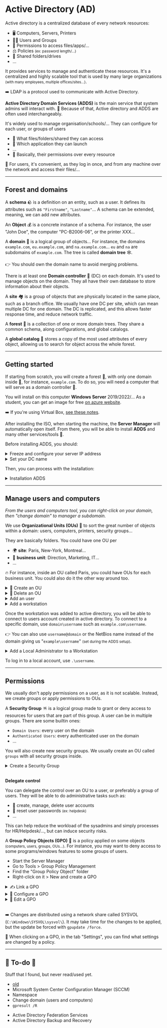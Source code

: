 # Active Directory (AD)

<div class="row row-cols-md-2 mt-4"><div>

Active directory is a centralized database of every network resources:

* 🖥️ Computers, Servers, Printers
* 🧑‍🍼️ Users and Groups
* 🚧️ Permissions to access files/apps/...
* ⚖️️ Policies <small>(ex: password length/...)</small>
* 🏡 Shared folders/drives
* ...

It provides services to manage and authenticate these resources. It's a centralized and highly scalable tool that is used by many large organizations <small>(with many employees, multiple offices/sites...)</small>.

➡️ LDAP is a protocol used to communicate with Active Directory.
</div><div>

**Active Directory Domain Services (ADDS)** is the main service that system admins will interact with. 📌 Because of that, Active directory and ADDS are often used interchangeably.

It's widely used to manage organisation/schools/... They can configure for each user, or groups of users

* 🎯 What files/folders/shared they can access
* 🏡 Which application they can launch
* ...
* 🌿 Basically, their permissions over every resource

🎉 For users, it's convenient, as they log in once, and from any machine over the network and access their files/...
</div></div>

<hr class="sep-both">

## Forest and domains

<div class="row row-cols-md-2"><div>

A **schema** 🪨 is a definition on an entity, such as a user. It defines its attributes such as `"Firstname"`, `"Lastname"`... A schema can be extended, meaning, we can add new attributes.

An **Object** 💰 is a concrete instance of a schema. For instance, the user "John Doe", the computer "PC-B2006-06", or the printer XXX...

A **domain** 🧵 is a logical group of objects... For instance, the domains `example.com`, `eu.example.com`, and `na.example.com`... `eu` and `na` are subdomains of `example.com`. The tree is called **domain tree** 🕸️.

👉 You should own the domain name to avoid merging problems.
</div><div>

There is at least one **Domain controller** 👑 (DC) on each domain. It's used to manage objects on the domain. They all have their own database to store information about their objects.

A **site** 🏘️ is a group of objects that are physically located in the same place, such as a branch office. We usually have one DC per site, which can mean multiple DC for one domain. The DC is replicated, and this allows faster response time, and reduce network traffic.

A **forest** 🌴  is a collection of one or more domain trees. They share a common schema, along configurations, and global catalogs.

A **global catalog** 📰 stores a copy of the most used attributes of every object, allowing us to search for object across the whole forest.
</div></div>

<hr class="sep-both">

## Getting started

<div class="row row-cols-md-2"><div>

If starting from scratch, you will create a forest 🌴, with only one domain inside 🧵, for instance, `example.com`. To do so, you will need a computer that will serve as a domain controller 👑.

You will install on this computer **Windows Server** 2019/2022/... As a student, you can get an image for free [on azure website](https://azureforeducation.microsoft.com/devtools).

➡️ If you're using Virtual Box, [see these notes](/tools-and-frameworks/others/virtualization/virtualbox/index.md#active-directory-notes).

After installing the ISO, when starting the machine, the **Server Manager** will automatically open itself. From there, you will be able to install **ADDS** and many other services/tools 📌.
</div><div>

Before installing ADDS, you should:

<details class="details-n">
<summary>Freeze and configure your server IP address</summary>

👉 This is a best practice to give a fixed IP address to your domain controller before installing ADDS.

* Control Panel
* Network and Internet
* Network And Sharing Center
* Select your network <small>(ex: Ethernet 2)</small>
* Properties > IPV4 > Properties
    * IP: X.X.X.2
    * Mask: 255.255.255.0
    * Default gateway: X.X.X.1
    * DNS: X.X.X.2
</details>

<details class="details-n">
<summary>Set your DC name</summary>

👉 This is optional too. The DC name can be used to referencing in commands. For instance, you will be able to use the name instead of the IP address.

* Click on "Local Server"
* Click on your computer name (in blue)
* Click on "Change"
* Set the name your want
* Restart
</details>

Then, you can process with the installation:

<details class="details-n">
<summary>Installation ADDS</summary>

* Start the **Server Manager**
* Click on "Add roles and features"
* Press Next twice
* In Server Roles, select ADDS
* Press Next twice, then Install
* Click on the notification icon with a warning (⚠️)
* Click on "Promote this server to a domain controller"

**Select "Add a new forest"** <small>(for your first domain controller/...)</small>

* Give a root domain name (ex: `example.com`)
* Add a "restore password"
* Press "Next" 4 times
* Press "Install"
* Done

**Select "Add a new domain to an existing forest"** <small>(to add a subdomain to an existing forest)</small>

* Click on "Select"
* Enter the `domain\username` of the parent domain. For instance, `example.com\administrator`. Select `example.com`.
* In the "New domain name", you could add `eu`.
* Process with the setup of `eu.example.com`
</details>
</div></div>

<hr class="sep-both">

## Manage users and computers

*From the users and computers tool, you can right-click on your domain, then "change domain" to manager a subdomain.*

<div class="row row-cols-md-2 mt-4"><div>

We use **Organizational Units (OUs)** 📂 to sort the great number of objects within a domain: users, computers, printers, security groups...

They are basically folders. You could have one OU per 

* 🌍 **site**: Paris, New-York, Montreal...
* 🏢 **business unit**: Direction, Marketing, IT...
* ...

🔥 For instance, inside an OU called Paris, you could have OUs for each business unit. You could also do it the other way around too.

<details class="details-n">
<summary>📂 Create an OU</summary>

* Start the **Server Manager**
* Go to Tools > Active Directory Users and Computers
* Right-click on your domain
* New > Organizational Unit
* Give it a name
</details>

<details class="details-n">
<summary>📁 Delete an OU</summary>

* Start the **Server Manager**
* Go to Tools > Active Directory Users and Computers
* Click on View > Advanced features
* Right-click on your OU
* Go to Properties > Object
* Unselect "Protect object from accidental deletion"
* Apply, then close
* Right-click on your OU, and click on delete
</details>
</div><div>

<details class="details-n">
<summary>Add an user</summary>

* Start the **Server Manager**
* Go to Tools > Active Directory Users and Computers
* Right-click on your domain
* New > User
* You must at least fill the "Full name" and the "logon" fields
* Add a password that matches your password policy
</details>

<details class="details-n">
<summary>Add a workstation</summary>

* Start the Workstation
* Go to "Advanced System Settings"
* Switch to the "Computer name" tab
* Click on "Network ID" and follow the steps

➡️ The local computer account that will be created cannot be used by users. The username is `PC_NAME_HERE$` and the password is a randomly generated string of 120 characters.
</details>

Once the workstation was added to active directory, you will be able to connect to users account created in active directory. To connect to a specific domain, use `domain\username` such as `example.com\username`.

👉 You can also use `username@domain` or the NetBios name instead of the domain giving us "`example\username`" <small>(set during the ADDS setup)</small>.

<details class="details-n">
<summary>Add a Local Administrator to a Workstation</summary>

It's a good practice to create a local administrator account in case there are issues with Active Directory or the network, and there is a need to access the computer to fix the problem.

1. Login using an Administrator account
2. Navigate to "Settings" > "Accounts" > "Other users"
3. Click on "Add someone else to this PC"
4. Select "I don't have this person's sign-in information"
5. Select "Add a user without a Microsoft account"
6. Once created, click on the newly created user
7. Click on "Change account type"
8. Select "Administrator"

➡️ If you're not connected to internet, you can skip 4 and 5.
</details>

To log in to a local account, use `.\username`.
</div></div>

<hr class="sep-both">

## Permissions

<div class="row row-cols-md-2"><div>

We usually don't apply permissions on a user, as it is not scalable. Instead, we create groups or apply permissions to OUs.

A **Security Group** 🪅 is a logical group made to grant or deny access to resources for users that are part of this group. A user can be in multiple groups. There are some builtin ones:

* `Domain Users`: every user on the domain
* `Authenticated Users`: every authenticated user on the domain
* ...

You will also create new security groups. We usually create an OU called `groups` with all security groups inside.

<details class="details-n">
<summary>Create a Security Group</summary>

* Right-click on the OU "groups"
* New > Group

To add members, either

* Right-click on the group, and select "Add to a group"
* Right-click on an object, select properties, go to "member of", and add your security group
</details>

<br>

**Delegate control**

You can delegate the control over an OU to a user, or preferably a group of users. They will be able to do administrative tasks such as:

* 🧑 create, manage, delete user accounts
* 🔑 reset user passwords <small>(ex: helpdesk)</small>
* ...

This can help reduce the workload of the sysadmins and simply processes for HR/Helpdesk/..., but can induce security risks.
</div><div>

A **Group Policy Objects (GPO)** 🦈 is a policy applied on some objects <small>(computers, users, groups, OUs...)</small>. For instance, you may want to deny access to some programs/windows features to some groups of users.

* Start the Server Manager
* Go to Tools > Group Policy Management
* Find the "Group Policy Object" folder
* Right-click on it > New and create a GPO

<p></p>

<details class="details-n">
<summary>✍️ Link a GPO</summary>

Linking a GPO mean associating the GPO with an object. Simply drag-and-drop the GPO on

* an OU
* a domain
* ...

And they will be linked. A GPO can be linked to multiple objects. When clicking on the GPO, all the links are shown in "Location". You can delete a link from there.
</details>

<details class="details-n">
<summary>🎯 Configure a GPO</summary>

After linking the GPO to a target, you may want to filter the scope of the link.

**To apply a GPO only to some groups**

* Click on a GPO
* In the tab "Scope", in "Security filtering"
* You can remove the group "Authenticated users"
* You can add groups for which the policy will be applied

**Apply a GPO to every XXX aside from YYY**

For instance, if you want to apply a policy on every group inside the OU "Paris" aside from the IT group, you can either

* ❌ add every group aside from the IT group in Security filtering, but if there is a new group, you may forget to add it
* 👍 apply the policy on every "authenticated users", and exclude the IT group.

To do that, 

* Navigate to the "Delegation tab"
* Click on "Advanced"
* Add an object to exclude <small>(ex: IT security group)</small>
* Check "deny" for the line "Apply group policy"

</details>

<details class="details-n">
<summary>🔐 Edit a GPO</summary>

Right-click on a GPO > Edit. There are two main configuration

* 💻 **Computer configuration**: applied to every computer in the scope, regardless of the user
* 🧑 **User configuration**: apply to every user in the scope, regardless of the computer

You will usually search on Google to find the setting you want. A lot of settings have moved in Windows Server 2022 <small>(it seems)</small>, so you may have to look around a bit.

<details class="details-n">
<summary>Notes to set up a password policy</summary>

* Start the **Server Manager**
* Go to Tools > Group Policy Management
* Right-click on a GPO > Edit <small>(you could create a GPO and apply it on the whole domain...)</small>

Go to Computer configuration > Policies > Windows Settings > Security Settings > Account Policy.

There, you can enable history, set password length and age <small>(ex: 6 months)</small>, enable complexity requirements, lockout...
</details>
</details>

<br>

➡️ Changes are distributed using a network share called SYSVOL (`C:\Windows\SYSVOL\sysvol\`). It may take time for the changes to be applied, but the update be forced with `gpupdate /force`.

🚀 When clicking on a GPO, in the tab "Settings", you can find what settings are changed by a policy.
</div></div>

<hr class="sep-both">

## 👻 To-do 👻

Stuff that I found, but never read/used yet.

<div class="row row-cols-md-2"><div>

* [old](_old.md)
* Microsoft System Center Configuration Manager (SCCM)
* Namespace
* Change domain (users and computers)
* `gpresult /R`
</div><div>

* Active Directory Federation Services
* Active Directory Backup and Recovery
</div></div>
